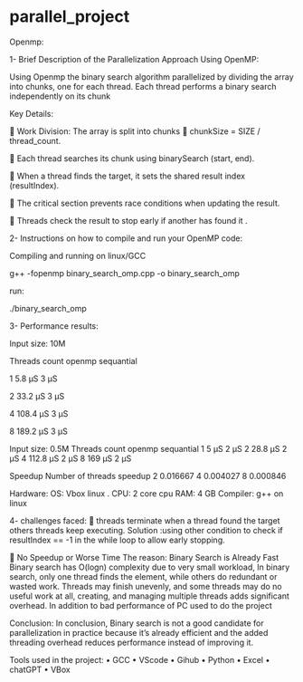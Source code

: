 # parallel_project



Openmp:

1-	Brief Description of the Parallelization Approach Using OpenMP:

Using Openmp the binary search algorithm parallelized by dividing the array into chunks, one for each thread. Each thread performs a binary search independently on its chunk



Key Details:

	Work Division: The array is split into chunks   chunkSize = SIZE / thread_count.

	Each thread searches its chunk  using binarySearch (start, end).

	When a thread finds the target, it sets the shared result index (resultIndex).

	The critical section prevents race conditions when updating the result.

	Threads check the result to stop early if another has found it .




2-	Instructions on how to compile and run your OpenMP code:

Compiling and running on linux/GCC

g++ -fopenmp binary_search_omp.cpp -o binary_search_omp

run:

./binary_search_omp



3-	Performance results:

Input size: 10M

Threads count	openmp	sequantial

1	             5.8 µS 	3 µS

2	             33.2 µS	3 µS

4	            108.4 µS	3 µS

8           	189.2 µS	3 µS
 
Input size: 0.5M
Threads count	openmp	sequantial
1	            5 µS	    2 µS
2	            28.8 µS	  2 µS
4	            112.8 µS	2 µS
8	            169 µS	  2 µS

 

Speedup 
Number of threads 	speedup
2               	  0.016667
4                   0.004027
8	                  0.000846
 



Hardware:
OS: Vbox linux .
CPU: 2 core cpu
RAM: 4 GB
Compiler: g++ on linux


4-	challenges faced:
	threads terminate when a thread found the target others threads keep executing.
Solution :using other condition to check if  resultIndex == -1 in the while loop  to allow early stopping.

	No Speedup or Worse Time 
The reason:  Binary Search is Already Fast Binary search has O(log⁡n) complexity due to very small workload, In binary search, only one thread finds the element, while others do redundant or wasted work. Threads may finish unevenly, and some threads may do no useful work at all, creating, and managing multiple threads adds significant overhead. In addition to bad performance of PC used to do the project 


Conclusion:
In conclusion, Binary search is not a good candidate for parallelization in practice because it’s already efficient and the added threading overhead reduces performance instead of improving it.
	

Tools used in the project:
•	GCC
•	VScode
•	Gihub
•	Python
•	Excel 
•	chatGPT
•	VBox


     

